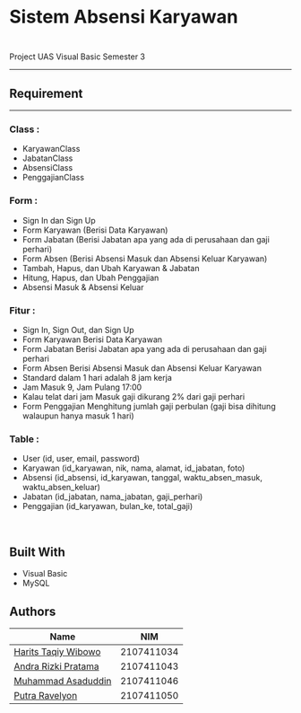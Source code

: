 <h2 style="font-weight: 700; font-size: 2rem">Sistem Absensi Karyawan</h2>

<br>
Project UAS Visual Basic Semester 3

<hr>
<h2 style="font-weight: 700">Requirement</h2>
<hr>

### Class :
- KaryawanClass
- JabatanClass
- AbsensiClass
- PenggajianClass

### Form :
- Sign In dan Sign Up 
- Form Karyawan (Berisi Data Karyawan)
- Form Jabatan (Berisi Jabatan apa yang ada di perusahaan dan gaji perhari)
- Form Absen (Berisi Absensi Masuk dan Absensi Keluar Karyawan)
- Tambah, Hapus, dan Ubah Karyawan & Jabatan
- Hitung, Hapus, dan Ubah Penggajian
- Absensi Masuk & Absensi Keluar

### Fitur :

- Sign In, Sign Out, dan Sign Up
- Form Karyawan Berisi Data Karyawan
- Form Jabatan Berisi Jabatan apa yang ada di perusahaan dan gaji perhari
- Form Absen Berisi Absensi Masuk dan Absensi Keluar Karyawan
- Standard dalam 1 hari adalah 8 jam kerja
- Jam Masuk 9, Jam Pulang 17:00
- Kalau telat dari jam Masuk gaji dikurang 2% dari gaji perhari
- Form Penggajian Menghitung jumlah gaji perbulan (gaji bisa dihitung walaupun hanya masuk 1 hari)

### Table :

- User (id, user, email, password)
- Karyawan (id_karyawan, nik, nama, alamat, id_jabatan, foto)
- Absensi (id_absensi, id_karyawan, tanggal, waktu_absen_masuk, waktu_absen_keluar)
- Jabatan (id_jabatan, nama_jabatan, gaji_perhari)
- Penggajian (id_karyawan, bulan_ke, total_gaji)

<br>

## Built With

- Visual Basic
- MySQL

## Authors
<!-- <div align="center"> -->
Name                                                        | NIM
--                                                          | --
[Harits Taqiy Wibowo](https://github.com/heolazz)           | 2107411034
[Andra Rizki Pratama](https://github.com/nulitas)           | 2107411043
[Muhammad Asaduddin](https://github.com/zachisoni)          | 2107411046
[Putra Ravelyon](https://github.com/starlyon)               | 2107411050
<!-- </div> -->


